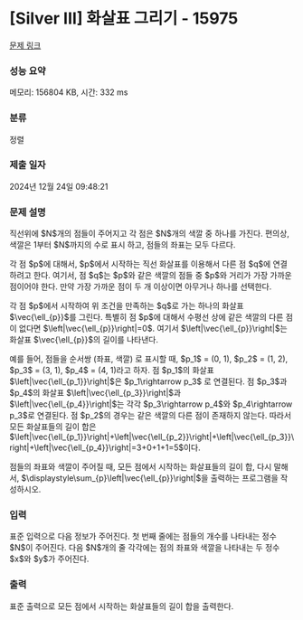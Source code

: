 # [Silver III] 화살표 그리기 - 15975 

[문제 링크](https://www.acmicpc.net/problem/15975) 

### 성능 요약

메모리: 156804 KB, 시간: 332 ms

### 분류

정렬

### 제출 일자

2024년 12월 24일 09:48:21

### 문제 설명

<p>직선위에 $N$개의 점들이 주어지고 각 점은 $N$개의 색깔 중 하나를 가진다. 편의상, 색깔은 1부터 $N$까지의 수로 표시 하고, 점들의 좌표는 모두 다르다.</p>

<p>각 점 $p$에 대해서, $p$에서 시작하는 직선 화살표를 이용해서 다른 점 $q$에 연결하려고 한다. 여기서, 점 $q$는 $p$와 같은 색깔의 점들 중 $p$와 거리가 가장 가까운 점이어야 한다. 만약 가장 가까운 점이 두 개 이상이면 아무거나 하나를 선택한다.</p>

<p>각 점 $p$에서 시작하여 위 조건을 만족하는 $q$로 가는 하나의 화살표 $\vec{\ell_{p}}$를 그린다. 특별히 점 $p$에 대해서 수평선 상에 같은 색깔의 다른 점이 없다면 $\left|\vec{\ell_{p}}\right|=0$. 여기서 $\left|\vec{\ell_{p}}\right|$는 화살표 $\vec{\ell_{p}}$의 길이를 나타낸다.</p>

<p>예를 들어, 점들을 순서쌍 (좌표, 색깔) 로 표시할 때, $p_1$ = (0, 1), $p_2$ = (1, 2), $p_3$ = (3, 1), $p_4$ = (4, 1)라고 하자. 점 $p_1$의 화살표 $\left|\vec{\ell_{p_1}}\right|$은 $p_1\rightarrow p_3$ 로 연결된다. 점 $p_3$과 $p_4$의 화살표 $\left|\vec{\ell_{p_3}}\right|$과 $\left|\vec{\ell_{p_4}}\right|$는 각각 $p_3\rightarrow p_4$와 $p_4\rightarrow p_3$로 연결된다. 점 $p_2$의 경우는 같은 색깔의 다른 점이 존재하지 않는다. 따라서 모든 화살표들의 길이 합은 $\left|\vec{\ell_{p_1}}\right|+\left|\vec{\ell_{p_2}}\right|+\left|\vec{\ell_{p_3}}\right|+\left|\vec{\ell_{p_4}}\right|=3+0+1+1=5$이다.</p>

<p>점들의 좌표와 색깔이 주어질 때, 모든 점에서 시작하는 화살표들의 길이 합, 다시 말해서, $\displaystyle\sum_{p}\left|\vec{\ell_{p}}\right|$을 출력하는 프로그램을 작성하시오.</p>

### 입력 

 <p>표준 입력으로 다음 정보가 주어진다. 첫 번째 줄에는 점들의 개수를 나타내는 정수 $N$이 주어진다. 다음 $N$개의 줄 각각에는 점의 좌표와 색깔을 나타내는 두 정수 $x$와 $y$가 주어진다.</p>

### 출력 

 <p>표준 출력으로 모든 점에서 시작하는 화살표들의 길이 합을 출력한다.</p>

